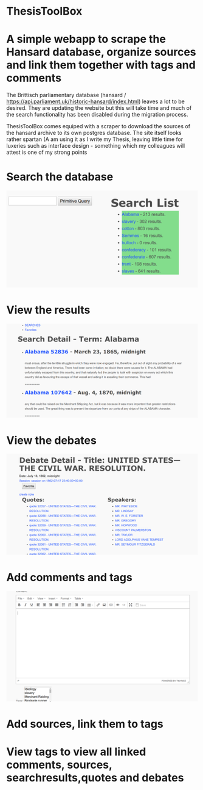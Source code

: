 # ThesisToolBox

# A simple webapp to scrape the Hansard database, organize sources and link them together with tags and comments 

The Brittisch parliamentary database (hansard / https://api.parliament.uk/historic-hansard/index.html) leaves a lot to be desired. They are updating the website but this will take time and much of the search functionality has been disabled during the migration process. 

ThesisToolBox comes equiped with a scraper to download the sources of the hansard archive to its own postgres database. 
The site itself looks rather spartan (A am using it as I write my Thesis, leaving little time for luxeries such as interface design - something which my colleagues will attest is one of my strong points


# Search the database
![Alt text](/images/queries.png?raw=true)

# View the results
![Alt text](/images/abrresults.png?raw=true)

# View the debates
![Alt text](/images/debateoverview.png?raw=true)

# Add comments and tags
![Alt text](/images/notes.png?raw=true)

# Add sources, link them to tags

# View tags to view all linked comments, sources, searchresults,quotes and debates

